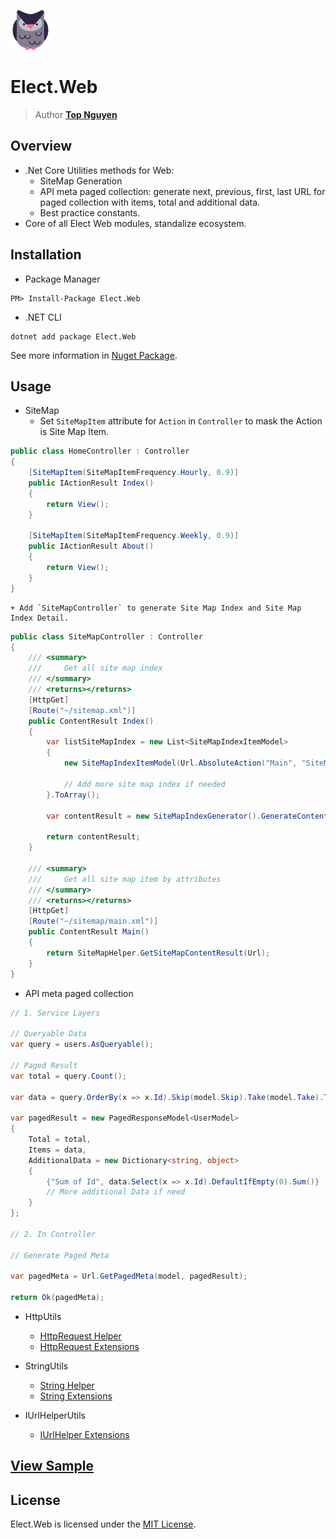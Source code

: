 ﻿![Logo](../../../Logo.png)
# Elect.Web
> Author [**Top Nguyen**](http://topnguyen.net)

## Overview

- .Net Core Utilities methods for Web:
    + SiteMap Generation
    + API meta paged collection: generate next, previous, first, last URL for paged collection with items, total and additional data.
    + Best practice constants.
- Core of all Elect Web modules, standalize ecosystem.

## Installation
- Package Manager
```
PM> Install-Package Elect.Web
```
- .NET CLI
```
dotnet add package Elect.Web
```

See more information in [Nuget Package](https://www.nuget.org/packages/Elect.Web/).

## Usage

- SiteMap
    + Set `SiteMapItem` attribute for `Action` in `Controller` to mask the Action is Site Map Item.
```c#
public class HomeController : Controller
{
    [SiteMapItem(SiteMapItemFrequency.Hourly, 0.9)]
    public IActionResult Index()
    {
        return View();
    }

    [SiteMapItem(SiteMapItemFrequency.Weekly, 0.9)]
    public IActionResult About()
    {
        return View();
    }
}
```
    + Add `SiteMapController` to generate Site Map Index and Site Map Index Detail.
```c#
public class SiteMapController : Controller
{
    /// <summary>
    ///     Get all site map index 
    /// </summary>
    /// <returns></returns>
    [HttpGet]
    [Route("~/sitemap.xml")]
    public ContentResult Index()
    {
        var listSiteMapIndex = new List<SiteMapIndexItemModel>
        {
            new SiteMapIndexItemModel(Url.AbsoluteAction("Main", "SiteMap"))

            // Add more site map index if needed
        }.ToArray();

        var contentResult = new SiteMapIndexGenerator().GenerateContentResult(listSiteMapIndex);

        return contentResult;
    }

    /// <summary>
    ///     Get all site map item by attributes 
    /// </summary>
    /// <returns></returns>
    [HttpGet]
    [Route("~/sitemap/main.xml")]
    public ContentResult Main()
    {
        return SiteMapHelper.GetSiteMapContentResult(Url);
    }
}
```

- API meta paged collection
```c#
// 1. Service Layers

// Queryable Data
var query = users.AsQueryable();

// Paged Result
var total = query.Count();

var data = query.OrderBy(x => x.Id).Skip(model.Skip).Take(model.Take).ToList();

var pagedResult = new PagedResponseModel<UserModel>
{
    Total = total,
    Items = data,
    AdditionalData = new Dictionary<string, object>
    {
        {"Sum of Id", data.Select(x => x.Id).DefaultIfEmpty(0).Sum()}
        // More additional Data if need
    }
};

// 2. In Controller

// Generate Paged Meta

var pagedMeta = Url.GetPagedMeta(model, pagedResult);

return Ok(pagedMeta);
```

- HttpUtils
   + [HttpRequest Helper](HttpUtils/HttpRequestHelper.cs)
   + [HttpRequest Extensions](HttpUtils/HttpRequestExtensions.cs)

- StringUtils
   + [String Helper](StringUtils/StringHelper.cs)
   + [String Extensions](StringUtils/StringExtensions.cs)

- IUrlHelperUtils
   + [IUrlHelper Extensions](IUrlHelperUtils/IUrlHelperExtensions.cs)

## [View Sample](../../../samples/Web/Elect.Sample.Web/README.md)

## License
Elect.Web is licensed under the [MIT License](../../../LICENSE).
